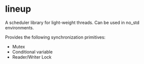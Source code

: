 # lineup

A scheduler library for light-weight threads. Can be used in no_std environments.

Provides the following synchronization primitives:
  * Mutex
  * Conditional variable
  * Reader/Writer Lock